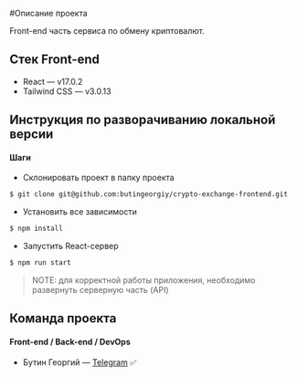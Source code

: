 #Описание проекта

Front-end часть сервиса по обмену криптовалют.

## Стек Front-end

* React — v17.0.2
* Tailwind CSS — v3.0.13

## Инструкция по разворачиванию локальной версии

#### Шаги

* Склонировать проект в папку проекта

```bash
$ git clone git@github.com:butingeorgiy/crypto-exchange-frontend.git
```

* Установить все зависимости

```bash
$ npm install
```

* Запустить React-сервер

```bash
$ npm run start
```

> NOTE: для корректной работы приложения, необходимо развернуть серверную часть (API)


## Команда проекта

#### Front-end / Back-end / DevOps

* Бутин Георгий — [Telegram](https://t.me/butingeorgiy) ✅